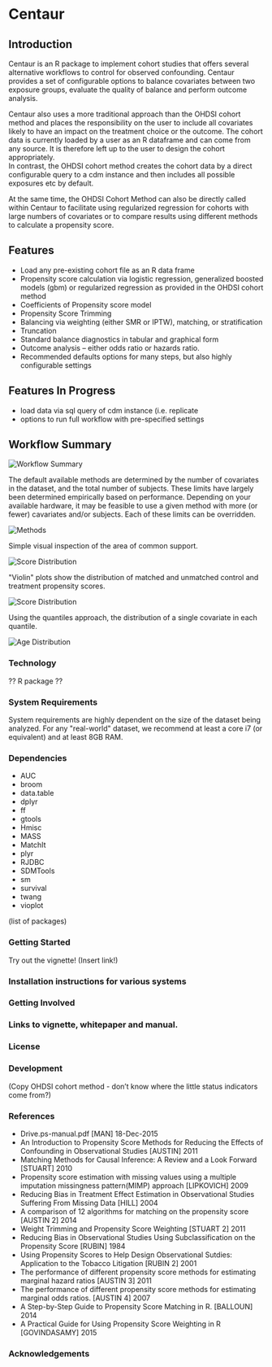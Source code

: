 # Centaur

## Introduction
Centaur is an R package to implement cohort studies that offers several alternative workflows 
to control for observed confounding.    Centaur provides a set of configurable options to balance 
covariates between two exposure groups, evaluate the quality of balance and perform outcome analysis.   

Centaur also uses a more traditional approach than the OHDSI cohort method and places the 
responsibility on the user to include all covariates likely to have an impact on the treatment 
choice or the outcome. The cohort data is currently loaded by a user as an R dataframe and can 
come from any source.  It is therefore left up to the user to design the cohort appropriately.  
In contrast, the OHDSI cohort method creates the cohort data by a direct configurable query to a 
cdm instance and then includes all possible exposures etc by default.  

At the same time, the OHDSI Cohort Method can also be directly called within Centaur to facilitate 
using regularized regression for cohorts with large numbers of covariates or to compare results 
using different methods to calculate a propensity score.

## Features
* Load any pre-existing cohort file as an R data frame
* Propensity score calculation via logistic regression, generalized boosted models (gbm) 
or regularized regression as provided in the OHDSI cohort method
* Coefficients of Propensity score model
* Propensity Score Trimming
* Balancing via weighting (either SMR or IPTW), matching, or stratification
* Truncation
* Standard balance diagnostics in tabular and graphical form
* Outcome analysis – either odds ratio or hazards ratio.
* Recommended defaults options for many steps, but also highly configurable settings

## Features In Progress
* load data via sql query of cdm instance (i.e. replicate
* options to run full workflow with pre-specified settings

## Workflow Summary
![Workflow Summary](./img/workflow.png)

The default available methods are determined by the number of covariates in the dataset, 
and the total number of subjects. These limits have largely been determined empirically based
 on performance. Depending on your available hardware, it may be feasible to use a given method
 with more (or fewer) cavariates and/or subjects. Each of these limits can be overridden.

![Methods](./img/method_space.png)

Simple visual inspection of the area of common support.

![Score Distribution](./img/score_dist.png)

"Violin" plots show the distribution of matched and unmatched control and treatment propensity 
scores.

![Score Distribution](./img/score_dist2.png)

Using the quantiles approach, the distribution of a single covariate in each quantile. 

![Age Distribution](./img/age_dist.png)

### Technology

?? R package ??

### System Requirements
System requirements are highly dependent on the size of the dataset being analyzed. For any "real-world"
dataset, we recommend at least a core i7 (or equivalent) and at least 8GB RAM.

### Dependencies
* AUC 
* broom 
* data.table
* dplyr
* ff
* gtools
* Hmisc
* MASS
* MatchIt
* plyr 
* RJDBC
* SDMTools
* sm
* survival 
* twang 
* vioplot 

(list of packages)

### Getting Started
Try out the vignette! (Insert link!)

### Installation instructions for various systems

### Getting Involved
### Links to vignette, whitepaper and manual.

### License

### Development
(Copy OHDSI cohort method -  don’t know where the little status indicators come from?)

### References
* Drive.ps-manual.pdf	[MAN]	18-Dec-2015	
* An Introduction to Propensity Score Methods for Reducing the Effects of Confounding in Observational Studies	[AUSTIN]	2011	
* Matching Methods for Causal Inference: A Review and a Look Forward	[STUART]	2010	
* Propensity score estimation with missing values using a multiple imputation missingness pattern(MIMP) approach	[LIPKOVICH]	2009	
* Reducing Bias in Treatment Effect Estimation in Observational Studies Suffering From Missing Data	[HILL]	2004	
* A comparison of 12 algorithms for matching on the propensity score	[AUSTIN 2]	2014	
* Weight Trimming and Propensity Score Weighting	[STUART 2]	2011	
* Reducing Bias in Observational Studies Using Subclassification on the Propensity Score	[RUBIN]	1984	
* Using Propensity Scores to Help Design Observational Sutdies: Application to the Tobacco Litigation	[RUBIN 2]	2001	
* The performance of different propensity score methods for estimating marginal hazard ratios	[AUSTIN 3]	2011	
* The performance of different propensity score methods for estimating marginal odds ratios.	[AUSTIN 4]	2007	
* A Step-by-Step Guide to Propensity Score Matching in R.	[BALLOUN]	2014	
* A Practical Guide for Using Propensity Score Weighting in R	[GOVINDASAMY]	2015	


### Acknowledgements
